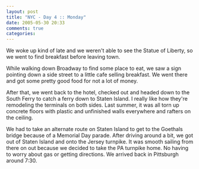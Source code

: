 ```yaml
---
layout: post
title: "NYC - Day 4 :: Monday"
date: 2005-05-30 20:33
comments: true
categories: 
---
```

We woke up kind of late and we weren't able to see the Statue of Liberty, so we went to find breakfast before leaving town.

<!--more-->

While walking down Broadway to find some place to eat, we saw a sign pointing down a side street to a little cafe selling breakfast.  We went there and got some pretty good food for not a lot of money.

After that, we went back to the hotel, checked out and headed down to the South Ferry to catch a ferry down to Staten Island.  I really like how they're remodeling the terminals on both sides.  Last summer, it was all torn up concrete floors with plastic and unfinished walls everywhere and rafters on the ceiling.

We had to take an alternate route on Staten Island to get to the Goethals bridge because of a Memorial Day parade.  After driving around a bit, we got out of Staten Island and onto the Jersey turnpike.  It was smooth sailing from there on out because we decided to take the PA turnpike home.  No having to worry about gas or getting directions.  We arrived back in Pittsburgh around 7:30.
